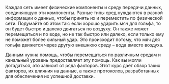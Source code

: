 <!-- verified: agorbachev 03.05.2022 -->

<!-- 6.0.1 -->
Каждая сеть имеет физические компоненты и среду передачи данных, соединяющую эти компоненты. Разные типы сред нуждаются в разной информации о данных, чтобы принять их и переместить по физической сети. Подумайте об этом так: если хорошо ударить мяч для гольфа, то он будет быстро и далеко двигаться по воздуху. Он также может перемещаться и по воде, но не так быстро или далеко, если только ему не поможет более сильный удар. Это происходит потому, что мяч для гольфа движется через другую внешнюю среду – вода вместо воздуха.

Данным нужна помощь, чтобы перемещаться по различным средам и канальный уровень предоставляет эту помощь. Как вы могли догадаться, это зависит от ряда факторов. Этот курс дает обзор таких факторов, их влияния на данные, а также протоколов, разработанных для обеспечения их успешной доставки.